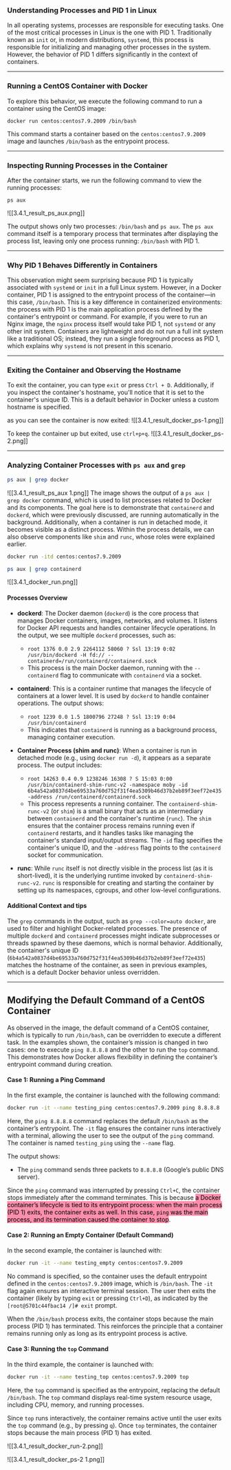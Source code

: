 ### Understanding Processes and PID 1 in Linux

In all operating systems, processes are responsible for executing tasks. One of the most critical processes in Linux is the one with PID 1. Traditionally known as `init` or, in modern distributions, `systemd`, this process is responsible for initializing and managing other processes in the system. However, the behavior of PID 1 differs significantly in the context of containers.

---

### Running a CentOS Container with Docker

To explore this behavior, we execute the following command to run a container using the CentOS image:

```
docker run centos:centos7.9.2009 /bin/bash
```

This command starts a container based on the `centos:centos7.9.2009` image and launches `/bin/bash` as the entrypoint process.

---

### Inspecting Running Processes in the Container

After the container starts, we run the following command to view the running processes:

```
ps aux
```

![[3.4.1_result_ps_aux.png]]

The output shows only two processes: `/bin/bash` and `ps aux`. The `ps aux` command itself is a temporary process that terminates after displaying the process list, leaving only one process running: `/bin/bash` with PID 1.

---

### Why PID 1 Behaves Differently in Containers

This observation might seem surprising because PID 1 is typically associated with `systemd` or `init` in a full Linux system. However, in a Docker container, PID 1 is assigned to the entrypoint process of the container—in this case, `/bin/bash`. This is a key difference in containerized environments: the process with PID 1 is the main application process defined by the container's entrypoint or command. For example, if you were to run an Nginx image, the `nginx` process itself would take PID 1, not `systemd` or any other init system. Containers are lightweight and do not run a full init system like a traditional OS; instead, they run a single foreground process as PID 1, which explains why `systemd` is not present in this scenario.

---

### Exiting the Container and Observing the Hostname

To exit the container, you can type `exit` or press `Ctrl + D`. Additionally, if you inspect the container's hostname, you'll notice that it is set to the container's unique ID. This is a default behavior in Docker unless a custom hostname is specified.

as you can see the container is now exited:
![[3.4.1_result_docker_ps-1.png]]

To keep the container up but exited, use `ctrl+p+q`.
![[3.4.1_result_docker_ps-2.png]]

---

### Analyzing Container Processes with `ps aux` and `grep`

```bash
ps aux | grep docker
```

![[3.4.1_result_ps_aux 1.png]]
The image shows the output of a `ps aux | grep docker` command, which is used to list processes related to Docker and its components. The goal here is to demonstrate that `containerd` and `dockerd`, which were previously discussed, are running automatically in the background. Additionally, when a container is run in detached mode, it becomes visible as a distinct process. Within the process details, we can also observe components like `shim` and `runc`, whose roles were explained earlier.

```bash
docker run -itd centos:centos7.9.2009
```

```bash
ps aux | grep containerd
```

![[3.4.1_docker_run.png]]

#### Processes Overview

- **dockerd**: The Docker daemon (`dockerd`) is the core process that manages Docker containers, images, networks, and volumes. It listens for Docker API requests and handles container lifecycle operations. In the output, we see multiple `dockerd` processes, such as:
  - `root 1376 0.0 2.9 2264112 58060 ? Ssl 13:19 0:02 /usr/bin/dockerd -H fd:// --containerd=/run/containerd/containerd.sock`
  - This process is the main Docker daemon, running with the `--containerd` flag to communicate with `containerd` via a socket.

- **containerd**: This is a container runtime that manages the lifecycle of containers at a lower level. It is used by `dockerd` to handle container operations. The output shows:
  - `root 1239 0.0 1.5 1800796 27248 ? Ssl 13:19 0:04 /usr/bin/containerd`
  - This indicates that `containerd` is running as a background process, managing container execution.

- **Container Process (shim and runc)**: When a container is run in detached mode (e.g., using `docker run -d`), it appears as a separate process. The output includes:
  - `root 14263 0.4 0.9 1238246 16308 ? S 15:03 0:00 /usr/bin/containerd-shim-runc-v2 -namespace moby -id 6b4a542a0837d4be69533a760d752f31f4ea5309b46d37b2eb89f3eef72e435 -address /run/containerd/containerd.sock`
  - This process represents a running container. The `containerd-shim-runc-v2` (or `shim`) is a small binary that acts as an intermediary between `containerd` and the container's runtime (`runc`). The `shim` ensures that the container process remains running even if `containerd` restarts, and it handles tasks like managing the container's standard input/output streams. The `-id` flag specifies the container's unique ID, and the `-address` flag points to the `containerd` socket for communication.

- **runc**: While `runc` itself is not directly visible in the process list (as it is short-lived), it is the underlying runtime invoked by `containerd-shim-runc-v2`. `runc` is responsible for creating and starting the container by setting up its namespaces, cgroups, and other low-level configurations.

#### Additional Context and tips

The `grep` commands in the output, such as `grep --color=auto docker`, are used to filter and highlight Docker-related processes. The presence of multiple `dockerd` and `containerd` processes might indicate subprocesses or threads spawned by these daemons, which is normal behavior. Additionally, the container's unique ID (`6b4a542a0837d4be69533a760d752f31f4ea5309b46d37b2eb89f3eef72e435`) matches the hostname of the container, as seen in previous examples, which is a default Docker behavior unless overridden.

---

## Modifying the Default Command of a CentOS Container

As observed in the image, the default command of a CentOS container, which is typically to run `/bin/bash`, can be overridden to execute a different task. In the examples shown, the container’s mission is changed in two cases: one to execute `ping 8.8.8.8` and the other to run the `top` command. This demonstrates how Docker allows flexibility in defining the container’s entrypoint command during creation.

#### Case 1: Running a Ping Command
In the first example, the container is launched with the following command:
```bash
docker run -it --name testing_ping centos:centos7.9.2009 ping 8.8.8.8
```

Here, the `ping 8.8.8.8` command replaces the default `/bin/bash` as the container’s entrypoint. The `-it` flag ensures the container runs interactively with a terminal, allowing the user to see the output of the `ping` command. The container is named `testing_ping` using the `--name` flag.

The output shows:
- The `ping` command sends three packets to `8.8.8.8` (Google’s public DNS server).

Since the `ping` command was interrupted by pressing `Ctrl+C`, the container stops immediately after the command terminates. This is because <mark style="background: #FF5582A6;">a Docker container’s lifecycle is tied to its entrypoint process: when the main process (PID 1) exits, the container exits as well. In this case, `ping` was the main process, and its termination caused the container to stop</mark>.

#### Case 2: Running an Empty Container (Default Command)
In the second example, the container is launched with:
```bash
docker run -it --name testing_empty centos:centos7.9.2009
```

No command is specified, so the container uses the default entrypoint defined in the `centos:centos7.9.2009` image, which is `/bin/bash`. The `-it` flag again ensures an interactive terminal session. The user then exits the container (likely by typing `exit` or pressing `Ctrl+D`), as indicated by the `[root@5701c44fbac14 /]# exit` prompt.

When the `/bin/bash` process exits, the container stops because the main process (PID 1) has terminated. This reinforces the principle that a container remains running only as long as its entrypoint process is active.

#### Case 3: Running the `top` Command
In the third example, the container is launched with:
```bash
docker run -it --name testing_top centos:centos7.9.2009 top
```

Here, the `top` command is specified as the entrypoint, replacing the default `/bin/bash`. The `top` command displays real-time system resource usage, including CPU, memory, and running processes.

Since `top` runs interactively, the container remains active until the user exits the `top` command (e.g., by pressing `q`). Once `top` terminates, the container stops because the main process (PID 1) has exited.

![[3.4.1_result_docker_run-2.png]]

![[3.4.1_result_docker_ps-2 1.png]]

